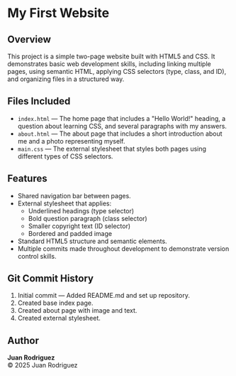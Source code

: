 # My First Website

## Overview
This project is a simple two-page website built with HTML5 and CSS. It demonstrates basic web development skills, including linking multiple pages, using semantic HTML, applying CSS selectors (type, class, and ID), and organizing files in a structured way.

## Files Included
- `index.html` — The home page that includes a "Hello World!" heading, a question about learning CSS, and several paragraphs with my answers.
- `about.html` — The about page that includes a short introduction about me and a photo representing myself.
- `main.css` — The external stylesheet that styles both pages using different types of CSS selectors.

## Features
- Shared navigation bar between pages.
- External stylesheet that applies:
  - Underlined headings (type selector)
  - Bold question paragraph (class selector)
  - Smaller copyright text (ID selector)
  - Bordered and padded image
- Standard HTML5 structure and semantic elements.
- Multiple commits made throughout development to demonstrate version control skills.

## Git Commit History
1. Initial commit — Added README.md and set up repository.
2. Created base index page.
3. Created about page with image and text.
4. Created external stylesheet.

## Author
**Juan Rodriguez**  
© 2025 Juan Rodriguez
